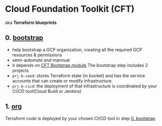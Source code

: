 # Cloud Foundation Toolkit (CFT)
aka **Terraform blueprints**

## 0. [bootstrap](https://github.com/terraform-google-modules/terraform-example-foundation#0-bootstrap)
- help bootstrap a GCP organization, creating all the required GCP resources & permissions
- semi-automate and mannual
- it depends on [CFT Bootstrap module](https://github.com/terraform-google-modules/terraform-google-bootstrap) 
The bootstrap step includes 2 projects
- `prj-b-seed`: stores Terraform state (in bucket) and has the service accounts that can create or modify infrastructure.
- `prj-b-cicd`: the deployment of that infrastructure is coordinated by your CI/CD tool(Cloud Build or Jenkins)

## 1. [org](https://github.com/terraform-google-modules/terraform-example-foundation#1-org)
Terraform code is deployed by your chosen CI/CD tool in step [0. bootstrap](#0-bootstrap)
